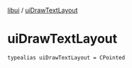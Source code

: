 [libui](README.md) / [uiDrawTextLayout](ui-draw-text-layout.md)

# uiDrawTextLayout

`typealias uiDrawTextLayout = CPointed`